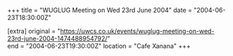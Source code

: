 +++
title = "WUGLUG Meeting on Wed 23rd June 2004"
date = "2004-06-23T18:30:00Z"

[extra]
original = "https://uwcs.co.uk/events/wuglug-meeting-on-wed-23rd-june-2004-1474488954792/"    
end = "2004-06-23T19:30:00Z"
location = "Cafe Xanana"
+++



